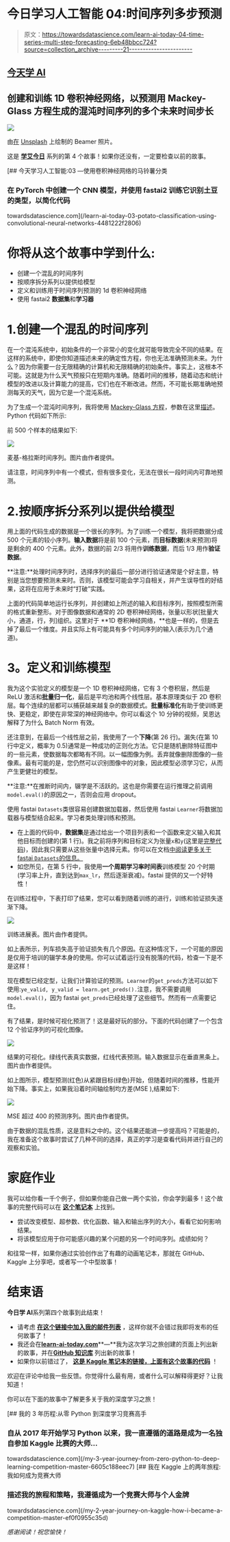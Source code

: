 # 今日学习人工智能 04:时间序列多步预测

> 原文：<https://towardsdatascience.com/learn-ai-today-04-time-series-multi-step-forecasting-6eb48bbcc724?source=collection_archive---------21----------------------->

## [今天学 AI](https://towardsdatascience.com/tagged/learn-ai-today)

## 创建和训练 1D 卷积神经网络，以预测用 Mackey-Glass 方程生成的混沌时间序列的多个未来时间步长

![](img/44ddcde59c6848f4bbca2e412aa8f73b.png)

由[在](https://unsplash.com/@drew_beamer?utm_source=unsplash&utm_medium=referral&utm_content=creditCopyText) [Unsplash](https://unsplash.com/s/photos/future?utm_source=unsplash&utm_medium=referral&utm_content=creditCopyText) 上绘制的 Beamer 照片。

这是 [**学艾今日**](http://learn-ai-today.com/) 系列的第 4 个故事！如果你还没有，一定要检查以前的故事。

[](/learn-ai-today-03-potato-classification-using-convolutional-neural-networks-4481222f2806) [## 今天学习人工智能:03 —使用卷积神经网络的马铃薯分类

### 在 PyTorch 中创建一个 CNN 模型，并使用 fastai2 训练它识别土豆的类型，以简化代码

towardsdatascience.com](/learn-ai-today-03-potato-classification-using-convolutional-neural-networks-4481222f2806) 

# 你将从这个故事中学到什么:

*   创建一个混乱的时间序列
*   按顺序拆分系列以提供给模型
*   定义和训练用于时间序列预测的 1d 卷积神经网络
*   使用 fastai2 **数据集**和**学习器**

# 1.创建一个混乱的时间序列

在一个混沌系统中，初始条件的一个非常小的变化就可能导致完全不同的结果。在这样的系统中，即使你知道描述未来的确定性方程，你也无法准确预测未来。为什么？因为你需要一台无限精确的计算机和无限精确的初始条件。事实上，这根本不可能。这就是为什么天气预报只在短期内准确。随着时间的推移，随着动态和统计模型的改进以及计算能力的提高，它们也在不断改进。然而，不可能长期准确地预测每天的天气，因为它是一个混沌系统。

为了生成一个混沌时间序列，我将使用 [Mackey-Glass 方程](http://www.scholarpedia.org/article/Mackey-Glass_equation)，参数在这里[描述](http://lab.fs.uni-lj.si/lasin/wp/IMIT_files/neural/nn05_narnet/)。Python 代码如下所示:

前 500 个样本的结果如下:

![](img/db77b65c5f0a28de8b6db1142a4c3ecf.png)

麦基-格拉斯时间序列。图片由作者提供。

请注意，时间序列中有一个模式，但有很多变化，无法在很长一段时间内可靠地预测。

# 2.按顺序拆分系列以提供给模型

用上面的代码生成的数据是一个很长的序列。为了训练一个模型，我将把数据分成 500 个元素的较小序列。**输入数据**将是前 100 个元素，而**目标数据**(未来预测)将是剩余的 400 个元素。此外，数据的前 2/3 将用作**训练数据**，而后 1/3 用作**验证数据**。

**注意:**处理时间序列时，选择序列的最后一部分进行验证通常是个好主意，特别是当您想要预测未来时。否则，该模型可能会学习自相关，并产生误导性的好结果，这将在应用于未来时“打破”实践。

上面的代码简单地运行长序列，并创建如上所述的输入和目标序列，按照模型所需的格式重新整形。对于图像数据和通常的 2D 卷积神经网络，张量以形状[批量大小，通道，行，列]组织。这里对于 **1D 卷积神经网络，**也是一样的，但是去掉了最后一个维度。并且实际上有可能具有多个时间序列的输入(表示为几个通道)。

# **3。定义和训练模型**

我为这个实验定义的模型是一个 1D 卷积神经网络，它有 3 个卷积层，然后是 ReLU 激活和**批量归一化**，最后是平均池和两个线性层。基本原理类似于 2D 卷积层。每个连续的层都可以捕获越来越复杂的数据模式。**批量标准化**有助于使训练更快、更稳定，即使在非常深的神经网络中。你可以看这个 10 分钟的视频，吴恩达解释了为什么 Batch Norm 有效。

还注意到，在最后一个线性层之前，我使用了一个**下降**(第 26 行)。漏失(在第 10 行中定义，概率为 0.5)通常是一种成功的正则化方法。它只是随机删除特征图中的一些元素，使数据每次都略有不同。以一幅图像为例。丢弃就像删除图像的一些像素。最有可能的是，您仍然可以识别图像中的对象，因此模型必须学习它，从而产生更健壮的模型。

**注意:**在推断时间内，辍学是不活跃的。这也是你需要在运行推理之前调用`model.eval()`的原因之一，否则会应用 dropout。

使用 fastai `Datasets`类很容易创建数据加载器，然后使用 fastai `Learner`将数据加载器与模型结合起来。学习者类处理训练和预测。

*   在上面的代码中，**数据集**是通过给出一个项目列表和一个函数来定义输入和其他目标而创建的(第 1 行)。我之前将序列和目标定义为张量`x`和`y`(这里是[完整代码](https://www.kaggle.com/mnpinto/learn-ai-today-04-time-series))，因此我只需要从这些张量中选择元素。你可以在文档[中阅读更多关于 fastai `Datasets`的信息。](https://docs.fast.ai/data.core.html#Datasets)
*   如您所见，在第 5 行中，我使用**一个周期学习率时间表**训练模型 20 个时期(学习率上升，直到达到`max_lr`，然后逐渐衰减)。fastai 提供的又一个好特性！

在训练过程中，下表打印了结果，您可以看到随着训练的进行，训练和验证损失逐渐下降。

![](img/e063210f654ba64641cb1c658624b681.png)

训练进展表。图片由作者提供。

如上表所示，列车损失高于验证损失有几个原因。在这种情况下，一个可能的原因是仅用于培训的辍学本身的使用。你可以试着运行没有脱落的代码，检查一下是不是这样！

现在模型已经定型，让我们计算验证的预测。`Learner`的`get_preds`方法可以如下使用:`ye_valid, y_valid = learn.get_preds().`注意，我不需要调用`model.eval()`，因为 fastai `get_preds`已经处理了这些细节。然而有一点需要记住。

有了结果，是时候可视化预测了！这是最好玩的部分。下面的代码创建了一个包含 12 个验证序列的可视化图像。

![](img/cb0afda17397d66fa81994b11fa541a8.png)

结果的可视化。绿线代表真实数据，红线代表预测。输入数据显示在垂直黑条上。图片由作者提供。

如上图所示，模型预测(红色)从紧跟目标(绿色)开始，但随着时间的推移，性能开始下降。事实上，如果我沿着时间轴绘制均方差(MSE ),结果如下:

![](img/11e91f7b3b0f14a884116f44f77d5e40.png)

MSE 超过 400 的预测序列。图片由作者提供。

由于数据的混乱性质，这是意料之中的。这个结果还能进一步提高吗？可能是的，我在准备这个故事时尝试了几种不同的选择，真正的学习是查看代码并进行自己的观察和实验。

# 家庭作业

我可以给你看一千个例子，但如果你能自己做一两个实验，你会学到最多！这个故事的完整代码可以在 [**这个笔记本**](https://www.kaggle.com/mnpinto/learn-ai-today-04-time-series) 上找到。

*   尝试改变模型、超参数、优化函数、输入和输出序列的大小，看看它如何影响结果。
*   将该模型应用于你可能感兴趣的某个问题的另一个时间序列。成绩如何？

和往常一样，如果你通过实验创作出了有趣的动画笔记本，那就在 GitHub、Kaggle 上分享吧，或者写一个中型故事！

# 结束语

**今日学 AI**系列第四个故事到此结束！

*   请考虑 [**在这个链接中加入我的邮件列表**](https://docs.google.com/forms/d/e/1FAIpQLSc0IBzdCn7osIjvGno1GjBakI-DfXHE8gDLZ--jNzWsXtRW0g/viewform) ，这样你就不会错过我即将发布的任何故事了！
*   我还会在[**learn-ai-today.com**](http://learn-ai-today.com/)**—**我为这次学习之旅创建的页面上列出新的故事，并在[**GitHub 知识库**](https://github.com/mnpinto/learn_ai_today) 列出新的故事！
*   如果你以前错过了， [**这是 Kaggle 笔记本的链接，上面有这个故事的代码**](https://www.kaggle.com/mnpinto/learn-ai-today-04-time-series) ！

欢迎在评论中给我一些反馈。你觉得什么最有用，或者什么可以解释得更好？让我知道！

你可以在下面的故事中了解更多关于我的深度学习之旅！

[](/my-3-year-journey-from-zero-python-to-deep-learning-competition-master-6605c188eec7) [## 我的 3 年历程:从零 Python 到深度学习竞赛高手

### 自从 2017 年开始学习 Python 以来，我一直遵循的道路是成为一名独自参加 Kaggle 比赛的大师…

towardsdatascience.com](/my-3-year-journey-from-zero-python-to-deep-learning-competition-master-6605c188eec7) [](/my-2-year-journey-on-kaggle-how-i-became-a-competition-master-ef0f0955c35d) [## 我在 Kaggle 上的两年旅程:我如何成为竞赛大师

### 描述我的旅程和策略，我遵循成为一个竞赛大师与个人金牌

towardsdatascience.com](/my-2-year-journey-on-kaggle-how-i-became-a-competition-master-ef0f0955c35d) 

*感谢阅读！祝您愉快！*